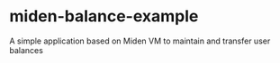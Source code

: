 # miden-balance-example
A simple application based on Miden VM to maintain and transfer user balances
